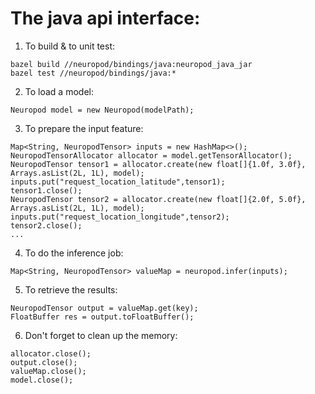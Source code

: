 # The java api interface:

1. To build & to unit test:
```
bazel build //neuropod/bindings/java:neuropod_java_jar
bazel test //neuropod/bindings/java:*
```

2. To load a model:
```
Neuropod model = new Neuropod(modelPath);
```
3. To prepare the input feature:
```
Map<String, NeuropodTensor> inputs = new HashMap<>();
NeuropodTensorAllocator allocator = model.getTensorAllocator();
NeuropodTensor tensor1 = allocator.create(new float[]{1.0f, 3.0f}, Arrays.asList(2L, 1L), model);
inputs.put("request_location_latitude",tensor1);
tensor1.close();
NeuropodTensor tensor2 = allocator.create(new float[]{2.0f, 5.0f}, Arrays.asList(2L, 1L), model);
inputs.put("request_location_longitude",tensor2);
tensor2.close();
...
```
4. To do the inference job:
```
Map<String, NeuropodTensor> valueMap = neuropod.infer(inputs);
```

5. To retrieve the results:
```
NeuropodTensor output = valueMap.get(key);
FloatBuffer res = output.toFloatBuffer();
```

6. Don't forget to clean up the memory:
```
allocator.close();
output.close();
valueMap.close();
model.close();
```
